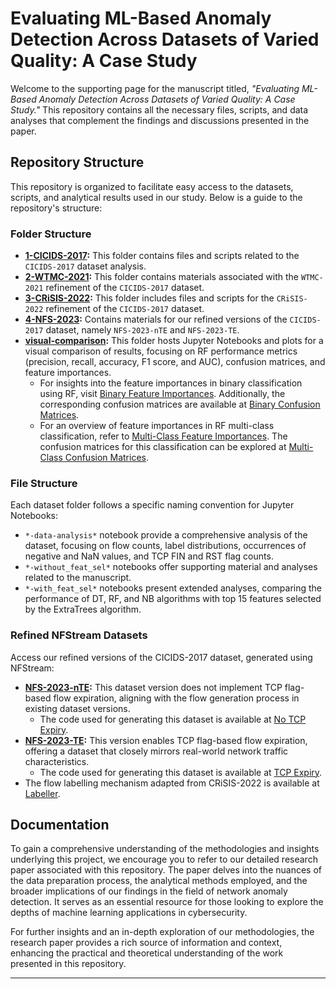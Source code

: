 # Evaluating ML-Based Anomaly Detection Across Datasets of Varied Quality: A Case Study

Welcome to the supporting page for the manuscript titled, _"Evaluating ML-Based Anomaly Detection Across Datasets of Varied Quality: A Case Study."_ This repository contains all the necessary files, scripts, and data analyses that complement the findings and discussions presented in the paper.

## Repository Structure

This repository is organized to facilitate easy access to the datasets, scripts, and analytical results used in our study. Below is a guide to the repository's structure:

### Folder Structure

- **[1-CICIDS-2017](1-CICIDS-2017):** This folder contains files and scripts related to the `CICIDS-2017` dataset analysis.
- **[2-WTMC-2021](2-WTMC-2021):**  This folder contains materials associated with the `WTMC-2021` refinement of the `CICIDS-2017` dataset.
- **[3-CRiSIS-2022](3-CRiSIS-2022):** This folder includes files and scripts for the `CRiSIS-2022` refinement of the `CICIDS-2017` dataset.
- **[4-NFS-2023](4-NFS-2023):** Contains materials for our refined versions of the `CICIDS-2017` dataset, namely `NFS-2023-nTE` and `NFS-2023-TE`.
- **[visual-comparison](visual-comparison):** This folder hosts Jupyter Notebooks and plots for a visual comparison of results, focusing on RF performance metrics (precision, recall, accuracy, F1 score, and AUC), confusion matrices, and feature importances.
  - For insights into the feature importances in binary classification using RF, visit [Binary Feature Importances](https://github.com/FlowFrontiers/CyberML-DataQuality/blob/main/visual-comparison/fig/binary-feature-importance.png). Additionally, the corresponding confusion matrices are available at [Binary Confusion Matrices](https://github.com/FlowFrontiers/CyberML-DataQuality/blob/main/visual-comparison/fig/binary-confusion-matrices.png).
  - For an overview of feature importances in RF multi-class classification, refer to [Multi-Class Feature Importances](https://github.com/FlowFrontiers/CyberML-DataQuality/blob/main/visual-comparison/fig/multi-feature-importance.png). The confusion matrices for this classification can be explored at [Multi-Class Confusion Matrices](https://github.com/FlowFrontiers/CyberML-DataQuality/blob/main/visual-comparison/fig/multi-confusion-matrices.png).


### File Structure

Each dataset folder follows a specific naming convention for Jupyter Notebooks:
- `*-data-analysis*` notebook provide a comprehensive analysis of the dataset, focusing on flow counts, label distributions, occurrences of negative and NaN values, and TCP FIN and RST flag counts.
- `*-without_feat_sel*` notebooks offer supporting material and analyses related to the manuscript.
- `*-with_feat_sel*` notebooks present extended analyses, comparing the performance of DT, RF, and NB algorithms with top 15 features selected by the ExtraTrees algorithm.

### Refined NFStream Datasets

Access our refined versions of the CICIDS-2017 dataset, generated using NFStream:

- **[NFS-2023-nTE](https://github.com/FlowFrontiers/CyberML-DataQuality/tree/main/4-NFS-2023/NFS-2023-nTE/datasets):** This dataset version does not implement TCP flag-based flow expiration, aligning with the flow generation process in existing dataset versions.
  - The code used for generating this dataset is available at [No TCP Expiry](https://github.com/FlowFrontiers/CyberML-DataQuality/blob/main/4-NFS-2023/2-NFS-2023-nTE-1-analyse-dataset.ipynb).   
- **[NFS-2023-TE](https://github.com/FlowFrontiers/CyberML-DataQuality/tree/main/4-NFS-2023/NFS-2023-TE/datasets):** This version enables TCP flag-based flow expiration, offering a dataset that closely mirrors real-world network traffic characteristics.
  - The code used for generating this dataset is available at [TCP Expiry](https://github.com/FlowFrontiers/CyberML-DataQuality/blob/main/4-NFS-2023/3-NFS-2023-TE-1-analyse-dataset.ipynb).
- The flow labelling mechanism adapted from CRiSIS-2022 is available at [Labeller](https://github.com/FlowFrontiers/CyberML-DataQuality/blob/main/4-NFS-2023/labeller.py).

## Documentation

To gain a comprehensive understanding of the methodologies and insights underlying this project, we encourage you to refer to our detailed research paper associated with this repository. The paper delves into the nuances of the data preparation process, the analytical methods employed, and the broader implications of our findings in the field of network anomaly detection. It serves as an essential resource for those looking to explore the depths of machine learning applications in cybersecurity.

For further insights and an in-depth exploration of our methodologies, the research paper provides a rich source of information and context, enhancing the practical and theoretical understanding of the work presented in this repository.

---
